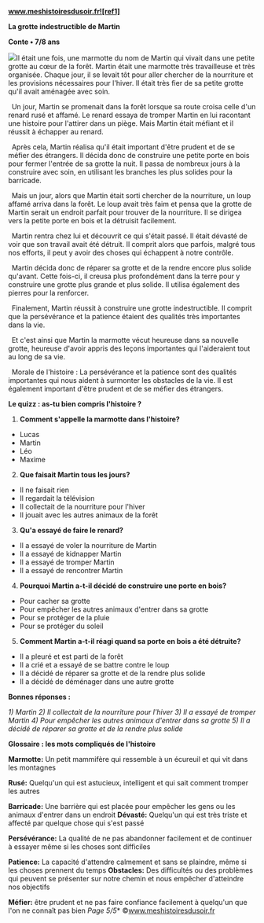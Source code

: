 ﻿**www.meshistoiresdusoir.fr![ref1]**

**La grotte indestructible de Martin**

**Conte • 7/8 ans**

![](Aspose.Words.cd1b2602-9cc8-4f8d-8d9d-9f8a6ed7c388.002.jpeg)Il était une fois, une marmotte du nom de Martin qui vivait dans une petite grotte au cœur de la forêt. Martin était une marmotte très travailleuse et très organisée. Chaque jour, il se levait tôt pour aller chercher de la nourriture et les provisions nécessaires pour l'hiver. Il était très fier de sa petite grotte qu'il avait aménagée avec soin.

` `Un jour, Martin se promenait dans la forêt lorsque sa route croisa celle d'un renard rusé et affamé. Le renard essaya de tromper Martin en lui racontant une histoire pour l'attirer dans un piège. Mais Martin était méfiant et il réussit à échapper au renard.

` `Après cela, Martin réalisa qu'il était important d'être prudent et de se méfier des étrangers. Il décida donc de construire une petite porte en bois pour fermer l'entrée de sa grotte la nuit. Il passa de nombreux jours à la construire avec soin, en utilisant les branches les plus solides pour la barricade.

` `Mais un jour, alors que Martin était sorti chercher de la nourriture, un loup affamé arriva dans la forêt. Le loup avait très faim et pensa que la grotte de Martin serait un endroit parfait pour trouver de la nourriture. Il se dirigea vers la petite porte en bois et la détruisit facilement.

` `Martin rentra chez lui et découvrit ce qui s'était passé. Il était dévasté de voir que son travail avait été détruit. Il comprit alors que parfois, malgré tous nos efforts, il peut y avoir des choses qui échappent à notre contrôle.

` `Martin décida donc de réparer sa grotte et de la rendre encore plus solide qu'avant. Cette fois-ci, il creusa plus profondément dans la terre pour y construire une grotte plus grande et plus solide. Il utilisa également des pierres pour la renforcer.

` `Finalement, Martin réussit à construire une grotte indestructible. Il comprit que la persévérance et la patience étaient des qualités très importantes dans la vie.

` `Et c'est ainsi que Martin la marmotte vécut heureuse dans sa nouvelle grotte, heureuse d'avoir appris des leçons importantes qui l'aideraient tout au long de sa vie.

` `Morale de l'histoire : La persévérance et la patience sont des qualités importantes qui nous aident à surmonter les obstacles de la vie. Il est également important d'être prudent et de se méfier des étrangers.

**Le quizz : as-tu bien compris l'histoire ?** 

1) **Comment s'appelle la marmotte dans l'histoire?**
- Lucas
- Martin
- Léo
- Maxime
2) **Que faisait Martin tous les jours?**
- Il ne faisait rien
- Il regardait la télévision
- Il collectait de la nourriture pour l'hiver
- Il jouait avec les autres animaux de la forêt
3) **Qu'a essayé de faire le renard?**
- Il a essayé de voler la nourriture de Martin
- Il a essayé de kidnapper Martin
- Il a essayé de tromper Martin
- Il a essayé de rencontrer Martin
4) **Pourquoi Martin a-t-il décidé de construire une porte en bois?**
- Pour cacher sa grotte
- Pour empêcher les autres animaux d'entrer dans sa grotte
- Pour se protéger de la pluie
- Pour se protéger du soleil
5) **Comment Martin a-t-il réagi quand sa porte en bois a été détruite?**
- Il a pleuré et est parti de la forêt
- Il a crié et a essayé de se battre contre le loup
- Il a décidé de réparer sa grotte et de la rendre plus solide
- Il a décidé de déménager dans une autre grotte

**Bonnes réponses :** 

*1) Martin 2) Il collectait de la nourriture pour l'hiver 3) Il a essayé de tromper Martin 4) Pour empêcher les autres animaux d'entrer dans sa grotte 5) Il a décidé de réparer sa grotte et de la rendre plus solide* 

**Glossaire : les mots compliqués de l'histoire** 

**Marmotte:** Un petit mammifère qui ressemble à un écureuil et qui vit dans les montagnes

**Rusé:** Quelqu'un qui est astucieux, intelligent et qui sait comment tromper les autres

**Barricade:** Une barrière qui est placée pour empêcher les gens ou les animaux d'entrer dans un endroit **Dévasté:** Quelqu'un qui est très triste et affecté par quelque chose qui s'est passé

**Persévérance:** La qualité de ne pas abandonner facilement et de continuer à essayer même si les choses sont difficiles

**Patience:** La capacité d'attendre calmement et sans se plaindre, même si les choses prennent du temps **Obstacles:** Des difficultés ou des problèmes qui peuvent se présenter sur notre chemin et nous empêcher d'atteindre nos objectifs

**Méfier:** être prudent et ne pas faire confiance facilement à quelqu'un que l'on ne connaît pas bien
*Page 5/5** ©www.meshistoiresdusoir.fr

[ref1]: Aspose.Words.cd1b2602-9cc8-4f8d-8d9d-9f8a6ed7c388.001.png
